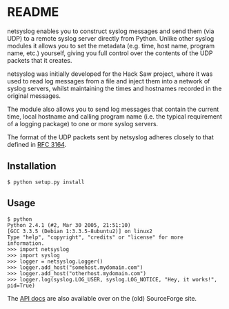 README
======

netsyslog enables you to construct syslog messages and send them (via
UDP) to a remote syslog server directly from Python. Unlike other
syslog modules it allows you to set the metadata (e.g. time, host
name, program name, etc.) yourself, giving you full control over the
contents of the UDP packets that it creates.

netsyslog was initially developed for the Hack Saw project, where it
was used to read log messages from a file and inject them into a
network of syslog servers, whilst maintaining the times and hostnames
recorded in the original messages.

The module also allows you to send log messages that contain the
current time, local hostname and calling program name (i.e. the
typical requirement of a logging package) to one or more syslog
servers.

The format of the UDP packets sent by netsyslog adheres closely to
that defined in [RFC 3164][].

[RFC 3164]: http://tools.ietf.org/html/rfc3164

Installation
------------

    $ python setup.py install

Usage
-----

    $ python
    Python 2.4.1 (#2, Mar 30 2005, 21:51:10)
    [GCC 3.3.5 (Debian 1:3.3.5-8ubuntu2)] on linux2
    Type "help", "copyright", "credits" or "license" for more
    information.
    >>> import netsyslog
    >>> import syslog
    >>> logger = netsyslog.Logger()
    >>> logger.add_host("somehost.mydomain.com")
    >>> logger.add_host("otherhost.mydomain.com")
    >>> logger.log(syslog.LOG_USER, syslog.LOG_NOTICE, "Hey, it works!", pid=True)

The [API docs][] are also available over on the (old) SourceForge site.

[API docs]: http://hacksaw.sourceforge.net/netsyslog/doc/
